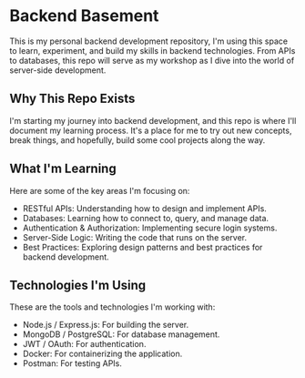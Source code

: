 # Backend Basement

This is my personal backend development repository, I'm using this space to learn, experiment, and build my skills in backend technologies. From APIs to databases, this repo will serve as my workshop as I dive into the world of server-side development.

## Why This Repo Exists
I'm starting my journey into backend development, and this repo is where I'll document my learning process. It's a place for me to try out new concepts, break things, and hopefully, build some cool projects along the way.

## What I'm Learning
Here are some of the key areas I'm focusing on:

- RESTful APIs: Understanding how to design and implement APIs.
- Databases: Learning how to connect to, query, and manage data.
- Authentication & Authorization: Implementing secure login systems.
- Server-Side Logic: Writing the code that runs on the server.
- Best Practices: Exploring design patterns and best practices for backend development.

## Technologies I'm Using
These are the tools and technologies I'm working with:

- Node.js / Express.js: For building the server.
- MongoDB / PostgreSQL: For database management.
- JWT / OAuth: For authentication.
- Docker: For containerizing the application.
- Postman: For testing APIs.
